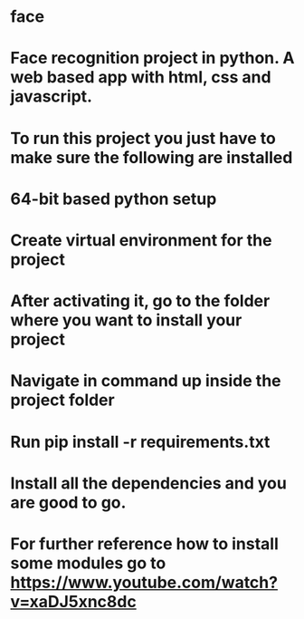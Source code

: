 # face
# Face recognition project in python. A web based app with html, css and javascript.

# To run this project you just have to make sure the following are installed
# 64-bit based python setup
# Create virtual environment for the project
# After activating it, go to the folder where you want to install your project
# Navigate in command up inside the project folder
# Run pip install -r requirements.txt
# Install all the dependencies and you are good to go.
# For further reference how to install some modules go to https://www.youtube.com/watch?v=xaDJ5xnc8dc
